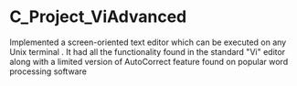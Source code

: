 C_Project_ViAdvanced
====================

 Implemented a screen-oriented text editor which can be executed on any Unix terminal . It had all the functionality found in the standard "Vi" editor along with a limited version of AutoCorrect feature found on popular word processing software
